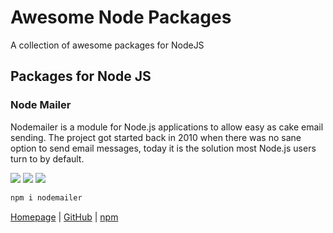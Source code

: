 # Awesome Node Packages
A collection of awesome packages for NodeJS

## Packages for Node JS

### Node Mailer
Nodemailer is a module for Node.js applications to allow easy as cake email sending. The project got started back in 2010 when there was no sane option to send email messages, today it is the solution most Node.js users turn to by default.  

![](https://img.shields.io/npm/dm/nodemailer.svg?style=flat-square) ![](https://img.shields.io/bundlephobia/minzip/nodemailer.svg?style=flat-square)  ![](https://img.shields.io/github/stars/nodemailer/nodemailer.svg?style=flat-square)

```bash
npm i nodemailer
```

[Homepage](https://nodemailer.com/about/) | [GitHub](https://github.com/nodemailer/nodemailer) | [npm](https://www.npmjs.com/package/nodemailer)
